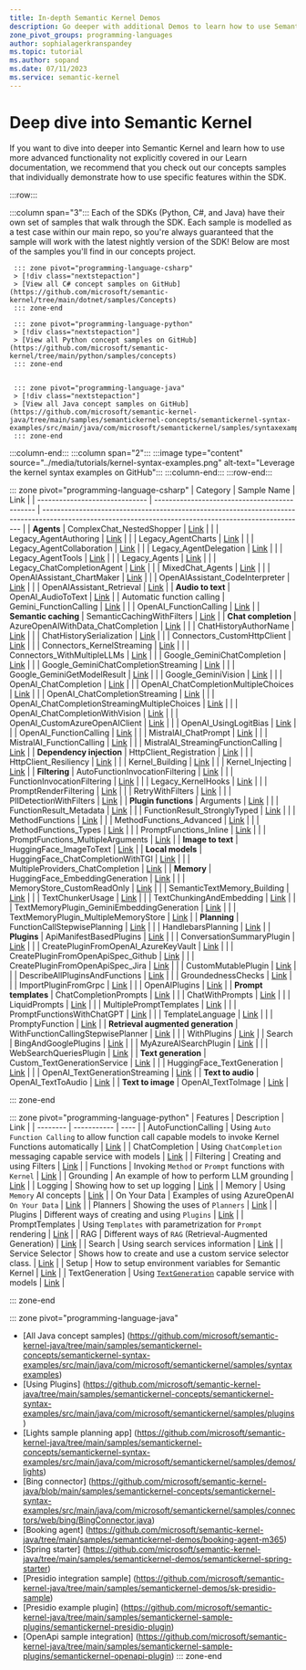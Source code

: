 ```yaml
---
title: In-depth Semantic Kernel Demos
description: Go deeper with additional Demos to learn how to use Semantic Kernel. 
zone_pivot_groups: programming-languages
author: sophialagerkranspandey          
ms.topic: tutorial
ms.author: sopand
ms.date: 07/11/2023
ms.service: semantic-kernel
---
```


# Deep dive into Semantic Kernel

If you want to dive into deeper into Semantic Kernel and learn how to use more advanced functionality not explicitly covered in our Learn documentation, we recommend that you check out our concepts samples that individually demonstrate how to use specific features within the SDK.


:::row:::

   :::column span="3":::
        Each of the SDKs (Python, C#, and Java) have their own set of samples that walk through the SDK. Each sample is modelled as a test case within our main repo, so you're always guaranteed that the sample will work with the latest nightly version of the SDK! Below are most of the samples you'll find in our concepts project.


     ::: zone pivot="programming-language-csharp"
     > [!div class="nextstepaction"]
     > [View all C# concept samples on GitHub](https://github.com/microsoft/semantic-kernel/tree/main/dotnet/samples/Concepts)
     ::: zone-end

     ::: zone pivot="programming-language-python"
     > [!div class="nextstepaction"]
     > [View all Python concept samples on GitHub](https://github.com/microsoft/semantic-kernel/tree/main/python/samples/concepts)
     ::: zone-end

     
     ::: zone pivot="programming-language-java"
     > [!div class="nextstepaction"]
     > [View all Java concept samples on GitHub](https://github.com/microsoft/semantic-kernel-java/tree/main/samples/semantickernel-concepts/semantickernel-syntax-examples/src/main/java/com/microsoft/semantickernel/samples/syntaxexamples)
     ::: zone-end

   :::column-end:::
   :::column span="2":::
        :::image type="content" source="../media/tutorials/kernel-syntax-examples.png" alt-text="Leverage the kernel syntax examples on GitHub":::
   :::column-end:::
:::row-end:::

::: zone pivot="programming-language-csharp"
| Category                       | Sample Name                                   | Link                                                                                                                                                   |
| ------------------------------ | --------------------------------------------- | ------------------------------------------------------------------------------------------------------------------------------------------------------ |
| **Agents**                         | ComplexChat_NestedShopper                     | [Link](https://github.com/microsoft/semantic-kernel/blob/main/dotnet/samples/Concepts/Agents/ComplexChat_NestedShopper.cs)                             |
|                                | Legacy_AgentAuthoring                         | [Link](https://github.com/microsoft/semantic-kernel/blob/main/dotnet/samples/Concepts/Agents/Legacy_AgentAuthoring.cs)                                 |
|                                | Legacy_AgentCharts                            | [Link](https://github.com/microsoft/semantic-kernel/blob/main/dotnet/samples/Concepts/Agents/Legacy_AgentCharts.cs)                                    |
|                                | Legacy_AgentCollaboration                     | [Link](https://github.com/microsoft/semantic-kernel/blob/main/dotnet/samples/Concepts/Agents/Legacy_AgentCollaboration.cs)                             |
|                                | Legacy_AgentDelegation                        | [Link](https://github.com/microsoft/semantic-kernel/blob/main/dotnet/samples/Concepts/Agents/Legacy_AgentDelegation.cs)                                |
|                                | Legacy_AgentTools                             | [Link](https://github.com/microsoft/semantic-kernel/blob/main/dotnet/samples/Concepts/Agents/Legacy_AgentTools.cs)                                     |
|                                | Legacy_Agents                                 | [Link](https://github.com/microsoft/semantic-kernel/blob/main/dotnet/samples/Concepts/Agents/Legacy_Agents.cs)                                         |
|                                | Legacy_ChatCompletionAgent                    | [Link](https://github.com/microsoft/semantic-kernel/blob/main/dotnet/samples/Concepts/Agents/Legacy_ChatCompletionAgent.cs)                            |
|                                | MixedChat_Agents                              | [Link](https://github.com/microsoft/semantic-kernel/blob/main/dotnet/samples/Concepts/Agents/MixedChat_Agents.cs)                                      |
|                                | OpenAIAssistant_ChartMaker                    | [Link](https://github.com/microsoft/semantic-kernel/blob/main/dotnet/samples/Concepts/Agents/OpenAIAssistant_ChartMaker.cs)                            |
|                                | OpenAIAssistant_CodeInterpreter               | [Link](https://github.com/microsoft/semantic-kernel/blob/main/dotnet/samples/Concepts/Agents/OpenAIAssistant_CodeInterpreter.cs)                       |
|                                | OpenAIAssistant_Retrieval                     | [Link](https://github.com/microsoft/semantic-kernel/blob/main/dotnet/samples/Concepts/Agents/OpenAIAssistant_Retrieval.cs)                             |
| **Audio to text**                  | OpenAI_AudioToText                            | [Link](https://github.com/microsoft/semantic-kernel/blob/main/dotnet/samples/Concepts/AudioToText/OpenAI_AudioToText.cs)                               |
| Automatic function calling     | Gemini_FunctionCalling                        | [Link](https://github.com/microsoft/semantic-kernel/blob/main/dotnet/samples/Concepts/AutoFunctionCalling/Gemini_FunctionCalling.cs)                   |
|                                | OpenAI_FunctionCalling                        | [Link](https://github.com/microsoft/semantic-kernel/blob/main/dotnet/samples/Concepts/AutoFunctionCalling/OpenAI_FunctionCalling.cs)                   |
| **Semantic caching**               | SemanticCachingWithFilters                    | [Link](https://github.com/microsoft/semantic-kernel/blob/main/dotnet/samples/Concepts/Caching/SemanticCachingWithFilters.cs)                           |
| **Chat completion**                | AzureOpenAIWithData_ChatCompletion            | [Link](https://github.com/microsoft/semantic-kernel/blob/main/dotnet/samples/Concepts/ChatCompletion/AzureOpenAIWithData_ChatCompletion.cs)            |
|                                | ChatHistoryAuthorName                         | [Link](https://github.com/microsoft/semantic-kernel/blob/main/dotnet/samples/Concepts/ChatCompletion/ChatHistoryAuthorName.cs)                         |
|                                | ChatHistorySerialization                      | [Link](https://github.com/microsoft/semantic-kernel/blob/main/dotnet/samples/Concepts/ChatCompletion/ChatHistorySerialization.cs)                      |
|                                | Connectors_CustomHttpClient                   | [Link](https://github.com/microsoft/semantic-kernel/blob/main/dotnet/samples/Concepts/ChatCompletion/Connectors_CustomHttpClient.cs)                   |
|                                | Connectors_KernelStreaming                    | [Link](https://github.com/microsoft/semantic-kernel/blob/main/dotnet/samples/Concepts/ChatCompletion/Connectors_KernelStreaming.cs)                    |
|                                | Connectors_WithMultipleLLMs                   | [Link](https://github.com/microsoft/semantic-kernel/blob/main/dotnet/samples/Concepts/ChatCompletion/Connectors_WithMultipleLLMs.cs)                   |
|                                | Google_GeminiChatCompletion                   | [Link](https://github.com/microsoft/semantic-kernel/blob/main/dotnet/samples/Concepts/ChatCompletion/Google_GeminiChatCompletion.cs)                   |
|                                | Google_GeminiChatCompletionStreaming          | [Link](https://github.com/microsoft/semantic-kernel/blob/main/dotnet/samples/Concepts/ChatCompletion/Google_GeminiChatCompletionStreaming.cs)          |
|                                | Google_GeminiGetModelResult                   | [Link](https://github.com/microsoft/semantic-kernel/blob/main/dotnet/samples/Concepts/ChatCompletion/Google_GeminiGetModelResult.cs)                   |
|                                | Google_GeminiVision                           | [Link](https://github.com/microsoft/semantic-kernel/blob/main/dotnet/samples/Concepts/ChatCompletion/Google_GeminiVision.cs)                           |
|                                | OpenAI_ChatCompletion                         | [Link](https://github.com/microsoft/semantic-kernel/blob/main/dotnet/samples/Concepts/ChatCompletion/OpenAI_ChatCompletion.cs)                         |
|                                | OpenAI_ChatCompletionMultipleChoices          | [Link](https://github.com/microsoft/semantic-kernel/blob/main/dotnet/samples/Concepts/ChatCompletion/OpenAI_ChatCompletionMultipleChoices.cs)          |
|                                | OpenAI_ChatCompletionStreaming                | [Link](https://github.com/microsoft/semantic-kernel/blob/main/dotnet/samples/Concepts/ChatCompletion/OpenAI_ChatCompletionStreaming.cs)                |
|                                | OpenAI_ChatCompletionStreamingMultipleChoices | [Link](https://github.com/microsoft/semantic-kernel/blob/main/dotnet/samples/Concepts/ChatCompletion/OpenAI_ChatCompletionStreamingMultipleChoices.cs) |
|                                | OpenAI_ChatCompletionWithVision               | [Link](https://github.com/microsoft/semantic-kernel/blob/main/dotnet/samples/Concepts/ChatCompletion/OpenAI_ChatCompletionWithVision.cs)               |
|                                | OpenAI_CustomAzureOpenAIClient                | [Link](https://github.com/microsoft/semantic-kernel/blob/main/dotnet/samples/Concepts/ChatCompletion/OpenAI_CustomAzureOpenAIClient.cs)                |
|                                | OpenAI_UsingLogitBias                         | [Link](https://github.com/microsoft/semantic-kernel/blob/main/dotnet/samples/Concepts/ChatCompletion/OpenAI_UsingLogitBias.cs)                         |
|                                | OpenAI_FunctionCalling                        | [Link](https://github.com/microsoft/semantic-kernel/blob/main/dotnet/samples/Concepts/ChatCompletion/OpenAI_FunctionCalling.cs)                        |
|                                | MistralAI_ChatPrompt                          | [Link](https://github.com/microsoft/semantic-kernel/blob/main/dotnet/samples/Concepts/ChatCompletion/MistralAI_ChatPrompt.cs)                          |
|                                | MistralAI_FunctionCalling                     | [Link](https://github.com/microsoft/semantic-kernel/blob/main/dotnet/samples/Concepts/ChatCompletion/MistralAI_FunctionCalling.cs)                     |
|                                | MistralAI_StreamingFunctionCalling            | [Link](https://github.com/microsoft/semantic-kernel/blob/main/dotnet/samples/Concepts/ChatCompletion/MistralAI_StreamingFunctionCalling.cs)            |
| **Dependency injection**           | HttpClient_Registration                       | [Link](https://github.com/microsoft/semantic-kernel/blob/main/dotnet/samples/Concepts/DependencyInjection/HttpClient_Registration.cs)                  |
|                                | HttpClient_Resiliency                         | [Link](https://github.com/microsoft/semantic-kernel/blob/main/dotnet/samples/Concepts/DependencyInjection/HttpClient_Resiliency.cs)                    |
|                                | Kernel_Building                               | [Link](https://github.com/microsoft/semantic-kernel/blob/main/dotnet/samples/Concepts/DependencyInjection/Kernel_Building.cs)                          |
|                                | Kernel_Injecting                              | [Link](https://github.com/microsoft/semantic-kernel/blob/main/dotnet/samples/Concepts/DependencyInjection/Kernel_Injecting.cs)                         |
| **Filtering**                      | AutoFunctionInvocationFiltering               | [Link](https://github.com/microsoft/semantic-kernel/blob/main/dotnet/samples/Concepts/Filtering/AutoFunctionInvocationFiltering.cs)                    |
|                                | FunctionInvocationFiltering                   | [Link](https://github.com/microsoft/semantic-kernel/blob/main/dotnet/samples/Concepts/Filtering/FunctionInvocationFiltering.cs)                        |
|                                | Legacy_KernelHooks                            | [Link](https://github.com/microsoft/semantic-kernel/blob/main/dotnet/samples/Concepts/Filtering/Legacy_KernelHooks.cs)                                 |
|                                | PromptRenderFiltering                         | [Link](https://github.com/microsoft/semantic-kernel/blob/main/dotnet/samples/Concepts/Filtering/PromptRenderFiltering.cs)                              |
|                                | RetryWithFilters                              | [Link](https://github.com/microsoft/semantic-kernel/blob/main/dotnet/samples/Concepts/Filtering/RetryWithFilters.cs)                                   |
|                                | PIIDetectionWithFilters                       | [Link](https://github.com/microsoft/semantic-kernel/blob/main/dotnet/samples/Concepts/Filtering/PIIDetectionWithFilters.cs)                            |
| **Plugin functions**               | Arguments                                     | [Link](https://github.com/microsoft/semantic-kernel/blob/main/dotnet/samples/Concepts/Functions/Arguments.cs)                                          |
|                                | FunctionResult_Metadata                       | [Link](https://github.com/microsoft/semantic-kernel/blob/main/dotnet/samples/Concepts/Functions/FunctionResult_Metadata.cs)                            |
|                                | FunctionResult_StronglyTyped                  | [Link](https://github.com/microsoft/semantic-kernel/blob/main/dotnet/samples/Concepts/Functions/FunctionResult_StronglyTyped.cs)                       |
|                                | MethodFunctions                               | [Link](https://github.com/microsoft/semantic-kernel/blob/main/dotnet/samples/Concepts/Functions/MethodFunctions.cs)                                    |
|                                | MethodFunctions_Advanced                      | [Link](https://github.com/microsoft/semantic-kernel/blob/main/dotnet/samples/Concepts/Functions/MethodFunctions_Advanced.cs)                           |
|                                | MethodFunctions_Types                         | [Link](https://github.com/microsoft/semantic-kernel/blob/main/dotnet/samples/Concepts/Functions/MethodFunctions_Types.cs)                              |
|                                | PromptFunctions_Inline                        | [Link](https://github.com/microsoft/semantic-kernel/blob/main/dotnet/samples/Concepts/Functions/PromptFunctions_Inline.cs)                             |
|                                | PromptFunctions_MultipleArguments             | [Link](https://github.com/microsoft/semantic-kernel/blob/main/dotnet/samples/Concepts/Functions/PromptFunctions_MultipleArguments.cs)                  |
| **Image to text**                  | HuggingFace_ImageToText                       | [Link](https://github.com/microsoft/semantic-kernel/blob/main/dotnet/samples/Concepts/ImageToText/HuggingFace_ImageToText.cs)                          |
| **Local models**                   | HuggingFace_ChatCompletionWithTGI             | [Link](https://github.com/microsoft/semantic-kernel/blob/main/dotnet/samples/Concepts/LocalModels/HuggingFace_ChatCompletionWithTGI.cs)                |
|                                | MultipleProviders_ChatCompletion              | [Link](https://github.com/microsoft/semantic-kernel/blob/main/dotnet/samples/Concepts/LocalModels/MultipleProviders_ChatCompletion.cs)                 |
| **Memory**                         | HuggingFace_EmbeddingGeneration               | [Link](https://github.com/microsoft/semantic-kernel/blob/main/dotnet/samples/Concepts/Memory/HuggingFace_EmbeddingGeneration.cs)                       |
|                                | MemoryStore_CustomReadOnly                    | [Link](https://github.com/microsoft/semantic-kernel/blob/main/dotnet/samples/Concepts/Memory/MemoryStore_CustomReadOnly.cs)                            |
|                                | SemanticTextMemory_Building                   | [Link](https://github.com/microsoft/semantic-kernel/blob/main/dotnet/samples/Concepts/Memory/SemanticTextMemory_Building.cs)                           |
|                                | TextChunkerUsage                              | [Link](https://github.com/microsoft/semantic-kernel/blob/main/dotnet/samples/Concepts/Memory/TextChunkerUsage.cs)                                      |
|                                | TextChunkingAndEmbedding                      | [Link](https://github.com/microsoft/semantic-kernel/blob/main/dotnet/samples/Concepts/Memory/TextChunkingAndEmbedding.cs)                              |
|                                | TextMemoryPlugin_GeminiEmbeddingGeneration    | [Link](https://github.com/microsoft/semantic-kernel/blob/main/dotnet/samples/Concepts/Memory/TextMemoryPlugin_GeminiEmbeddingGeneration.cs)            |
|                                | TextMemoryPlugin_MultipleMemoryStore          | [Link](https://github.com/microsoft/semantic-kernel/blob/main/dotnet/samples/Concepts/Memory/TextMemoryPlugin_MultipleMemoryStore.cs)                  |
| **Planning**                       | FunctionCallStepwisePlanning                  | [Link](https://github.com/microsoft/semantic-kernel/blob/main/dotnet/samples/Concepts/Planners/FunctionCallStepwisePlanning.cs)                        |
|                                | HandlebarsPlanning                            | [Link](https://github.com/microsoft/semantic-kernel/blob/main/dotnet/samples/Concepts/Planners/HandlebarsPlanning.cs)                                  |
| **Plugins**                        | ApiManifestBasedPlugins                       | [Link](https://github.com/microsoft/semantic-kernel/blob/main/dotnet/samples/Concepts/Plugins/ApiManifestBasedPlugins.cs)                              |
|                                | ConversationSummaryPlugin                     | [Link](https://github.com/microsoft/semantic-kernel/blob/main/dotnet/samples/Concepts/Plugins/ConversationSummaryPlugin.cs)                            |
|                                | CreatePluginFromOpenAI_AzureKeyVault          | [Link](https://github.com/microsoft/semantic-kernel/blob/main/dotnet/samples/Concepts/Plugins/CreatePluginFromOpenAI_AzureKeyVault.cs)                 |
|                                | CreatePluginFromOpenApiSpec_Github            | [Link](https://github.com/microsoft/semantic-kernel/blob/main/dotnet/samples/Concepts/Plugins/CreatePluginFromOpenApiSpec_Github.cs)                   |
|                                | CreatePluginFromOpenApiSpec_Jira              | [Link](https://github.com/microsoft/semantic-kernel/blob/main/dotnet/samples/Concepts/Plugins/CreatePluginFromOpenApiSpec_Jira.cs)                     |
|                                | CustomMutablePlugin                           | [Link](https://github.com/microsoft/semantic-kernel/blob/main/dotnet/samples/Concepts/Plugins/CustomMutablePlugin.cs)                                  |
|                                | DescribeAllPluginsAndFunctions                | [Link](https://github.com/microsoft/semantic-kernel/blob/main/dotnet/samples/Concepts/Plugins/DescribeAllPluginsAndFunctions.cs)                       |
|                                | GroundednessChecks                            | [Link](https://github.com/microsoft/semantic-kernel/blob/main/dotnet/samples/Concepts/Plugins/GroundednessChecks.cs)                                   |
|                                | ImportPluginFromGrpc                          | [Link](https://github.com/microsoft/semantic-kernel/blob/main/dotnet/samples/Concepts/Plugins/ImportPluginFromGrpc.cs)                                 |
|                                | OpenAIPlugins                                 | [Link](https://github.com/microsoft/semantic-kernel/blob/main/dotnet/samples/Concepts/Plugins/OpenAIPlugins.cs)                                        |
| **Prompt templates**               | ChatCompletionPrompts                         | [Link](https://github.com/microsoft/semantic-kernel/blob/main/dotnet/samples/Concepts/PromptTemplates/ChatCompletionPrompts.cs)                        |
|                                | ChatWithPrompts                               | [Link](https://github.com/microsoft/semantic-kernel/blob/main/dotnet/samples/Concepts/PromptTemplates/ChatWithPrompts.cs)                              |
|                                | LiquidPrompts                                 | [Link](https://github.com/microsoft/semantic-kernel/blob/main/dotnet/samples/Concepts/PromptTemplates/LiquidPrompts.cs)                                |
|                                | MultiplePromptTemplates                       | [Link](https://github.com/microsoft/semantic-kernel/blob/main/dotnet/samples/Concepts/PromptTemplates/MultiplePromptTemplates.cs)                      |
|                                | PromptFunctionsWithChatGPT                    | [Link](https://github.com/microsoft/semantic-kernel/blob/main/dotnet/samples/Concepts/PromptTemplates/PromptFunctionsWithChatGPT.cs)                   |
|                                | TemplateLanguage                              | [Link](https://github.com/microsoft/semantic-kernel/blob/main/dotnet/samples/Concepts/PromptTemplates/TemplateLanguage.cs)                             |
|                                | PromptyFunction                               | [Link](https://github.com/microsoft/semantic-kernel/blob/main/dotnet/samples/Concepts/PromptTemplates/PromptyFunction.cs)                              |
| **Retrieval augmented generation** | WithFunctionCallingStepwisePlanner            | [Link](https://github.com/microsoft/semantic-kernel/blob/main/dotnet/samples/Concepts/RAG/WithFunctionCallingStepwisePlanner.cs)                       |
|                                | WithPlugins                                   | [Link](https://github.com/microsoft/semantic-kernel/blob/main/dotnet/samples/Concepts/RAG/WithPlugins.cs)                                              |
| Search                         | BingAndGooglePlugins                          | [Link](https://github.com/microsoft/semantic-kernel/blob/main/dotnet/samples/Concepts/Search/BingAndGooglePlugins.cs)                                  |
|                                | MyAzureAISearchPlugin                         | [Link](https://github.com/microsoft/semantic-kernel/blob/main/dotnet/samples/Concepts/Search/MyAzureAISearchPlugin.cs)                                 |
|                                | WebSearchQueriesPlugin                        | [Link](https://github.com/microsoft/semantic-kernel/blob/main/dotnet/samples/Concepts/Search/WebSearchQueriesPlugin.cs)                                |
| **Text generation**                | Custom_TextGenerationService                  | [Link](https://github.com/microsoft/semantic-kernel/blob/main/dotnet/samples/Concepts/TextGeneration/Custom_TextGenerationService.cs)                  |
|                                | HuggingFace_TextGeneration                    | [Link](https://github.com/microsoft/semantic-kernel/blob/main/dotnet/samples/Concepts/TextGeneration/HuggingFace_TextGeneration.cs)                    |
|                                | OpenAI_TextGenerationStreaming                | [Link](https://github.com/microsoft/semantic-kernel/blob/main/dotnet/samples/Concepts/TextGeneration/OpenAI_TextGenerationStreaming.cs)                |
| **Text to audio**                  | OpenAI_TextToAudio                            | [Link](https://github.com/microsoft/semantic-kernel/blob/main/dotnet/samples/Concepts/TextToAudio/OpenAI_TextToAudio.cs)                               |
| **Text to image**                  | OpenAI_TextToImage                            | [Link](https://github.com/microsoft/semantic-kernel/blob/main/dotnet/samples/Concepts/TextToImage/OpenAI_TextToImageDalle3.cs)                         |

::: zone-end

::: zone pivot="programming-language-python"
| Features | Description | Link |
| -------- | ----------- | ---- |
| AutoFunctionCalling | Using `Auto Function Calling` to allow function call capable models to invoke Kernel Functions automatically | [Link](https://github.com/microsoft/semantic-kernel/tree/main/python/samples/concepts/auto_function_calling) |
| ChatCompletion | Using `ChatCompletion` messaging capable service with models  | [Link](https://github.com/microsoft/semantic-kernel/tree/main/python/samples/concepts/chat_completion) |
| Filtering | Creating and using Filters | [Link](https://github.com/microsoft/semantic-kernel/tree/main/python/samples/concepts/filtering) |
| Functions | Invoking `Method` or `Prompt` functions with `Kernel` | [Link](https://github.com/microsoft/semantic-kernel/tree/main/python/samples/concepts/functions) |
| Grounding | An example of how to perform LLM grounding | [Link](https://github.com/microsoft/semantic-kernel/tree/main/python/samples/concepts/grounding) |
| Logging | Showing how to set up logging | [Link](https://github.com/microsoft/semantic-kernel/tree/main/python/samples/concepts/logging) |
| Memory | Using `Memory` AI concepts | [Link](https://github.com/microsoft/semantic-kernel/tree/main/python/samples/concepts/memory) |
| On Your Data | Examples of using AzureOpenAI `On Your Data` | [Link](https://github.com/microsoft/semantic-kernel/tree/main/python/samples/concepts/on_your_data) |
| Planners | Showing the uses of `Planners` | [Link](https://github.com/microsoft/semantic-kernel/tree/main/python/samples/concepts/planners) |
| Plugins | Different ways of creating and using `Plugins` | [Link](https://github.com/microsoft/semantic-kernel/tree/main/python/samples/concepts/plugins) |
| PromptTemplates | Using `Templates` with parametrization for `Prompt` rendering  | [Link](https://github.com/microsoft/semantic-kernel/tree/main/python/samples/concepts/prompt_templates) |
| RAG | Different ways of `RAG` (Retrieval-Augmented Generation) | [Link](https://github.com/microsoft/semantic-kernel/tree/main/python/samples/concepts/rag) |
| Search | Using search services information | [Link](https://github.com/microsoft/semantic-kernel/tree/main/python/samples/concepts/search) |
| Service Selector | Shows how to create and use a custom service selector class. | [Link](https://github.com/microsoft/semantic-kernel/tree/main/python/samples/concepts/service_selector) |
| Setup | How to setup environment variables for Semantic Kernel | [Link](https://github.com/microsoft/semantic-kernel/tree/main/python/samples/concepts/setup) |
| TextGeneration | Using [`TextGeneration`](https://github.com/microsoft/semantic-kernel/blob/main/python/semantic_kernel/connectors/ai/text_completion_client_base.py) capable service with models  | [Link](https://github.com/microsoft/semantic-kernel/tree/main/python/samples/concepts/text_generation) |

::: zone-end

::: zone pivot="programming-language-java"

- [All Java concept samples] (https://github.com/microsoft/semantic-kernel-java/tree/main/samples/semantickernel-concepts/semantickernel-syntax-examples/src/main/java/com/microsoft/semantickernel/samples/syntaxexamples)
- [Using Plugins] (https://github.com/microsoft/semantic-kernel-java/tree/main/samples/semantickernel-concepts/semantickernel-syntax-examples/src/main/java/com/microsoft/semantickernel/samples/plugins)
- [Lights sample planning app] (https://github.com/microsoft/semantic-kernel-java/tree/main/samples/semantickernel-concepts/semantickernel-syntax-examples/src/main/java/com/microsoft/semantickernel/samples/demos/lights)
- [Bing connector] (https://github.com/microsoft/semantic-kernel-java/blob/main/samples/semantickernel-concepts/semantickernel-syntax-examples/src/main/java/com/microsoft/semantickernel/samples/connectors/web/bing/BingConnector.java)
- [Booking agent] (https://github.com/microsoft/semantic-kernel-java/tree/main/samples/semantickernel-demos/booking-agent-m365)
- [Spring starter] (https://github.com/microsoft/semantic-kernel-java/tree/main/samples/semantickernel-demos/semantickernel-spring-starter)
- [Presidio integration sample] (https://github.com/microsoft/semantic-kernel-java/tree/main/samples/semantickernel-demos/sk-presidio-sample)
- [Presidio example plugin] (https://github.com/microsoft/semantic-kernel-java/tree/main/samples/semantickernel-sample-plugins/semantickernel-presidio-plugin)
- [OpenApi sample integration] (https://github.com/microsoft/semantic-kernel-java/tree/main/samples/semantickernel-sample-plugins/semantickernel-openapi-plugin)
::: zone-end

